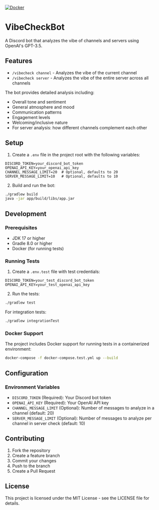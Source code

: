 [![Docker](https://github.com/mresnick/VibeCheckBot/actions/workflows/docker-publish.yml/badge.svg?branch=main)](https://github.com/mresnick/VibeCheckBot/actions/workflows/docker-publish.yml)

# VibeCheckBot

A Discord bot that analyzes the vibe of channels and servers using OpenAI's GPT-3.5.

## Features

- `/vibecheck channel` - Analyzes the vibe of the current channel
- `/vibecheck server` - Analyzes the vibe of the entire server across all channels

The bot provides detailed analysis including:
- Overall tone and sentiment
- General atmosphere and mood
- Communication patterns
- Engagement levels
- Welcoming/inclusive nature
- For server analysis: how different channels complement each other

## Setup

1. Create a `.env` file in the project root with the following variables:
```env
DISCORD_TOKEN=your_discord_bot_token
OPENAI_API_KEY=your_openai_api_key
CHANNEL_MESSAGE_LIMIT=20  # Optional, defaults to 20
SERVER_MESSAGE_LIMIT=10   # Optional, defaults to 10
```

2. Build and run the bot:
```bash
./gradlew build
java -jar app/build/libs/app.jar
```

## Development

### Prerequisites

- JDK 17 or higher
- Gradle 8.0 or higher
- Docker (for running tests)

### Running Tests

1. Create a `.env.test` file with test credentials:
```env
DISCORD_TOKEN=your_test_discord_bot_token
OPENAI_API_KEY=your_test_openai_api_key
```

2. Run the tests:
```bash
./gradlew test
```

For integration tests:
```bash
./gradlew integrationTest
```

### Docker Support

The project includes Docker support for running tests in a containerized environment:

```bash
docker-compose -f docker-compose.test.yml up --build
```

## Configuration

### Environment Variables

- `DISCORD_TOKEN` (Required): Your Discord bot token
- `OPENAI_API_KEY` (Required): Your OpenAI API key
- `CHANNEL_MESSAGE_LIMIT` (Optional): Number of messages to analyze in a channel (default: 20)
- `SERVER_MESSAGE_LIMIT` (Optional): Number of messages to analyze per channel in server check (default: 10)


## Contributing

1. Fork the repository
2. Create a feature branch
3. Commit your changes
4. Push to the branch
5. Create a Pull Request

## License

This project is licensed under the MIT License - see the LICENSE file for details. 
